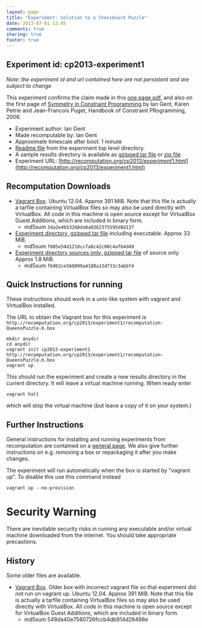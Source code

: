 ```yaml
---
layout: page
title: "Experiment: Solution to a Chessboard Puzzle"
date: 2013-07-01 12:45
comments: true
sharing: true
footer: true
---
```


## Experiment id: cp2013-experiment1 

*Note: the experiment id and url contained here are not persistent and are subject to change*


This experiment confirms the claim made in this [one page pdf](experiment1/8x8puzzle.pdf), and also on the first page 
of [Symmetry in Constraint Programming](http://ipg.host.cs.st-andrews.ac.uk/papers/GentPetriePugetFinalDraft.pdf)
by Ian Gent, Karen Petrie and Jean-Francois Puget, Handbook of Constraint PRogramming, 2006.


* Experiment author: Ian Gent
* Made recomputable by: Ian Gent
* Approximate timescale after boot: 1 minute
* [Readme file](experiment1/AAReadme) from the experiment top level directory.
* A sample results directory is available as [gzipped tar file](experiment1/results-201306210540-Xae.tgz) or
[zip file](experiment1/results-201306210540-Xae.zip)
* Experiment URL: [http://recomputation.org/cp2013/experiment1.html](http://recomputation.org/cp2013/experiment1.html)

## Recomputation Downloads

* [Vagrant Box](experiment1/recomputation-QueensPuzzle-b.box). Ubuntu 12.04. Approx 391 MiB. Note that this file is actually a tarfile containing VirtualBox files so may also be used directly with VirtualBox.  All code in this machine is open source except for VirtualBox Guest Additions, which are included in binary form.  
    * md5sum `34a2e4b53268da0a0362375595d8d137`
* [Experiment directory, gzipped tar file](experiment1/recomputation-QueensPuzzle.tgz) including executable. Approx 33 MiB.
    * md5sum `f005e54d1210cc7a6c42c00c4afb4d49`
* [Experiment directory sources only, gzipped tar file](experiment1/recomputation-QueensPuzzle-src.tgz) of source only. Approx 1.8 MiB.
    * md5sum `fb962ce560099a4180a13d733c3abbf4`

## Quick Instructions for running 

These instructions should work in a unix-like system with vagrant and VirtualBox installed.
    
The URL to obtain the Vagrant box for this experiment is 
`http://recomputation.org/cp2013/experiment1/recomputation-QueensPuzzle-b.box`

    mkdir anydir
    cd anydir
    vagrant init cp2013-experiment1 http://recomputation.org/cp2013/experiment1/recomputation-QueensPuzzle-b.box
    vagrant up
   
This should run the experiment and create a new results directory in the current directory. 
It will leave a virtual machine running.  When ready enter

    vagrant halt

which will stop the virtual machine (but leave a copy of it on your system.)
     
## Further Instructions 

General instructions for installing and running experiments from recomputation are contained on a [general page](general_instructions.html). We also give further instructions on e.g. removing a box or repackaging it after you make changes.

The experiment will run automatically when the box is started by "vagrant up".  To disable this use this command instead 

    vagrant up --no-provision

# Security Warning

There are inevitable security risks in running any executable and/or virtual machine downloaded from the internet. You should take appropriate precautions.

## History

Some older files are available.

* [Vagrant Box](experiment1/recomputation-QueensPuzzle.box). Older box with incorrect vagrant file so that experiment did not run on vagrant up.
 Ubuntu 12.04. Approx 391 MiB. Note that this file is actually a tarfile containing VirtualBox files so may also be used directly with VirtualBox.  All code in this machine is open source except for VirtualBox Guest Additions, which are included in binary form.  
    * md5sum 548da40e7580726fccb4db914d26498e  

